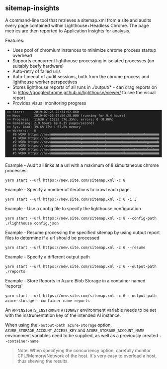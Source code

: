 ## sitemap-insights

A command-line tool that retrieves a sitemap.xml from a site and audits every page contained within Lighthouse+Headless Chrome. The page metrics are then reported to Application Insights for analysis.

Features:

- Uses pool of chromium instances to minimize chrome process startup overhead
- Supports concurrent lighthouse processing in isolated processes (on suitably beefy hardware)
- Auto-retry of failed urls
- Auto-timeout of audit sessions, both from the chrome process and lighthouse worker perspectives
- Stores lighthouse reports of all runs in ./output/\* - can drag reports on to https://googlechrome.github.io/lighthouse/viewer/ to see the visual report
- Provides visual monitoring progress

![screenshot](/docs/Monitoring.png)

Example - Audit all links at a url with a maximum of 8 simultaneous chrome processes:

```
yarn start --url https://new.site.com/sitemap.xml -c 8
```

Example - Specify a number of iterations to crawl each page.

```
yarn start --url https://new.site.com/sitemap.xml -c 6 -i 3
```

Example - Use a config file to specify the lighthouse configuration

```
yarn start --url https://new.site.com/sitemap.xml -c 8 --config-path ./lighthouse.config.json
```

Example - Resume processing the specified sitemap by using output report files to determine if a url should be processed

```
yarn start --url https://new.site.com/sitemap.xml -c 6 --resume
```

Example - Specify a different output path

```
yarn start --url https://new.site.com/sitemap.xml -c 6 --output-path ./reports
```

Example - Store Reports in Azure Blob Storage in a container named 'reports'

```
yarn start --url https://new.site.com/sitemap.xml -c 6 --output-path azure-storage --container-name reports
```

An `APPINSIGHTS_INSTRUMENTATIONKEY` environment variable needs to be set with the instrumentation key of the intended AI instance.

When using the `-output-path azure-storage` option, `AZURE_STORAGE_ACCOUNT_ACCESS_KEY` and `AZURE_STORAGE_ACCOUNT_NAME` environment variables need to be supplied, as well as a previously created `--container-name`

> Note: When specifying the concurrency option, carefully monitor CPU/Memory/Network of the host. It's very easy to overload a host, thus skewing the results.
